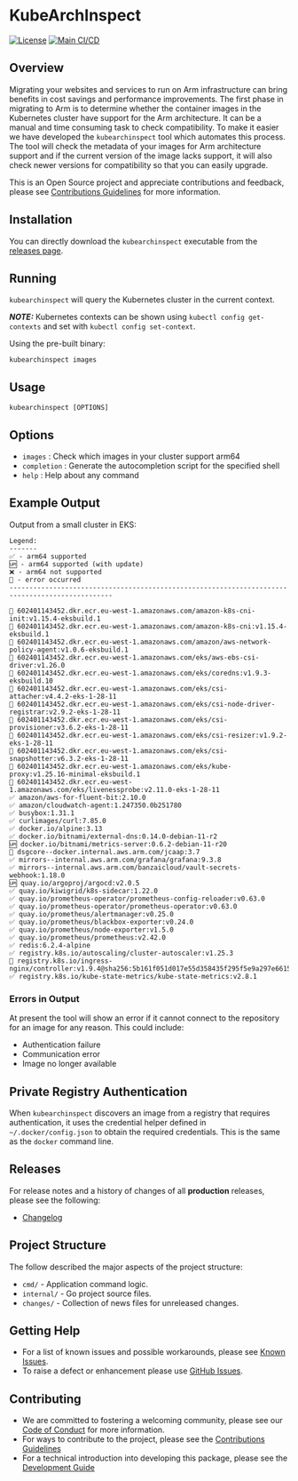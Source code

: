 <!--
Copyright (C) 2024 Arm Limited or its affiliates and Contributors. All rights reserved.
SPDX-License-Identifier: Apache-2.0
-->
# KubeArchInspect

[![License](https://img.shields.io/badge/License-Apache%202.0-blue.svg)](https://opensource.org/licenses/Apache-2.0)
[![Main CI/CD](https://github.com/ArmDeveloperEcosystem/kubearchinspect/actions/workflows/main.yml/badge.svg)](https://github.com/ArmDeveloperEcosystem/kubearchinspect/actions/workflows/main.yml)

## Overview

Migrating your websites and services to run on Arm infrastructure can bring benefits in cost savings and performance improvements. The first phase in migrating to Arm is to determine whether the container images in the Kubernetes cluster have support for the Arm architecture. It can be a manual and time consuming task to check compatibility. To make it easier we have developed the `kubearchinspect` tool which automates this process. The tool will check the metadata of your images for Arm architecture support and if the current version of the image lacks support, it will also check newer versions for compatibility so that you can easily upgrade.

This is an Open Source project and appreciate contributions and feedback, please see [Contributions Guidelines](CONTRIBUTING.md) for more information.

## Installation

You can directly download the `kubearchinspect` executable from the [releases page](https://github.com/ArmDeveloperEcosystem/kubearchinspect/releases).

## Running

`kubearchinspect` will query the Kubernetes cluster in the current context.

**_NOTE:_** Kubernetes contexts can be shown using `kubectl config get-contexts` and set with `kubectl config set-context`.

Using the pre-built binary:
```console
kubearchinspect images
```
## Usage

```console
kubearchinspect [OPTIONS]
```

## Options

* `images` : Check which images in your cluster support arm64
* `completion` : Generate the autocompletion script for the specified shell
* `help` : Help about any command

## Example Output

Output from a small cluster in EKS:

```
Legend:
-------
✅ - arm64 supported
🆙 - arm64 supported (with update)
❌ - arm64 not supported
🚫 - error occurred
------------------------------------------------------------------------------------------------

🚫 602401143452.dkr.ecr.eu-west-1.amazonaws.com/amazon-k8s-cni-init:v1.15.4-eksbuild.1
🚫 602401143452.dkr.ecr.eu-west-1.amazonaws.com/amazon-k8s-cni:v1.15.4-eksbuild.1
🚫 602401143452.dkr.ecr.eu-west-1.amazonaws.com/amazon/aws-network-policy-agent:v1.0.6-eksbuild.1
🚫 602401143452.dkr.ecr.eu-west-1.amazonaws.com/eks/aws-ebs-csi-driver:v1.26.0
🚫 602401143452.dkr.ecr.eu-west-1.amazonaws.com/eks/coredns:v1.9.3-eksbuild.10
🚫 602401143452.dkr.ecr.eu-west-1.amazonaws.com/eks/csi-attacher:v4.4.2-eks-1-28-11
🚫 602401143452.dkr.ecr.eu-west-1.amazonaws.com/eks/csi-node-driver-registrar:v2.9.2-eks-1-28-11
🚫 602401143452.dkr.ecr.eu-west-1.amazonaws.com/eks/csi-provisioner:v3.6.2-eks-1-28-11
🚫 602401143452.dkr.ecr.eu-west-1.amazonaws.com/eks/csi-resizer:v1.9.2-eks-1-28-11
🚫 602401143452.dkr.ecr.eu-west-1.amazonaws.com/eks/csi-snapshotter:v6.3.2-eks-1-28-11
🚫 602401143452.dkr.ecr.eu-west-1.amazonaws.com/eks/kube-proxy:v1.25.16-minimal-eksbuild.1
🚫 602401143452.dkr.ecr.eu-west-1.amazonaws.com/eks/livenessprobe:v2.11.0-eks-1-28-11
✅ amazon/aws-for-fluent-bit:2.10.0
✅ amazon/cloudwatch-agent:1.247350.0b251780
✅ busybox:1.31.1
✅ curlimages/curl:7.85.0
✅ docker.io/alpine:3.13
✅ docker.io/bitnami/external-dns:0.14.0-debian-11-r2
🆙 docker.io/bitnami/metrics-server:0.6.2-debian-11-r20
🚫 dsgcore--docker.internal.aws.arm.com/jcaap:3.7
✅ mirrors--internal.aws.arm.com/grafana/grafana:9.3.8
✅ mirrors--internal.aws.arm.com/banzaicloud/vault-secrets-webhook:1.18.0
🆙 quay.io/argoproj/argocd:v2.0.5
✅ quay.io/kiwigrid/k8s-sidecar:1.22.0
✅ quay.io/prometheus-operator/prometheus-config-reloader:v0.63.0
✅ quay.io/prometheus-operator/prometheus-operator:v0.63.0
✅ quay.io/prometheus/alertmanager:v0.25.0
✅ quay.io/prometheus/blackbox-exporter:v0.24.0
✅ quay.io/prometheus/node-exporter:v1.5.0
✅ quay.io/prometheus/prometheus:v2.42.0
✅ redis:6.2.4-alpine
✅ registry.k8s.io/autoscaling/cluster-autoscaler:v1.25.3
🚫 registry.k8s.io/ingress-nginx/controller:v1.9.4@sha256:5b161f051d017e55d358435f295f5e9a297e66158f136321d9b04520ec6c48a3
✅ registry.k8s.io/kube-state-metrics/kube-state-metrics:v2.8.1
```

### Errors in Output

At present the tool will show an error if it cannot connect to the repository for an image for any reason.
This could include:
* Authentication failure
* Communication error
* Image no longer available

## Private Registry Authentication

When `kubearchinspect` discovers an image from a registry that requires authentication, it uses the credential helper defined in `~/.docker/config.json` to obtain the required credentials. This is the same as the `docker` command line.

## Releases

For release notes and a history of changes of all **production** releases, please see the following:

- [Changelog](CHANGELOG.md)

## Project Structure

The follow described the major aspects of the project structure:

* `cmd/` - Application command logic.
* `internal/` - Go project source files.
* `changes/` - Collection of news files for unreleased changes.

## Getting Help

* For a list of known issues and possible workarounds, please see [Known Issues](KNOWN_ISSUES.md).
* To raise a defect or enhancement please use [GitHub Issues](https://github.com/ArmDeveloperEcosystem/kubearchinspect/issues).

## Contributing

* We are committed to fostering a welcoming community, please see our
  [Code of Conduct](CODE_OF_CONDUCT.md) for more information.
* For ways to contribute to the project, please see the [Contributions Guidelines](CONTRIBUTING.md)
* For a technical introduction into developing this package, please see the [Development Guide](DEVELOPMENT.md)
